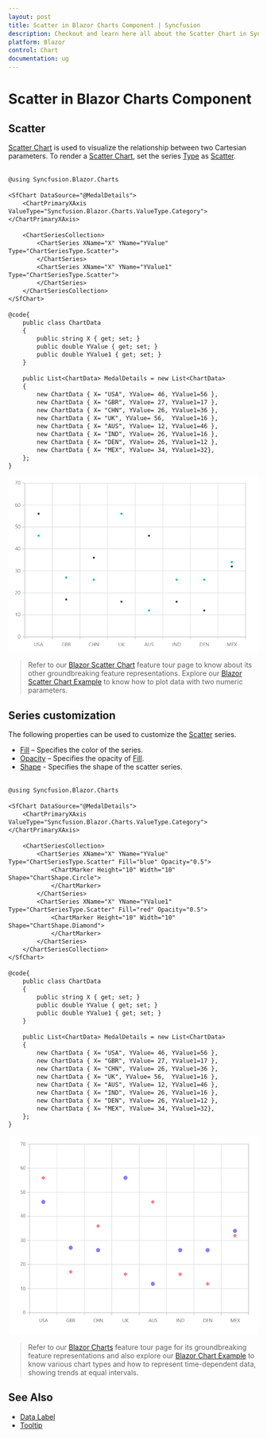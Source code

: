 ```yaml
---
layout: post
title: Scatter in Blazor Charts Component | Syncfusion
description: Checkout and learn here all about the Scatter Chart in Syncfusion Blazor Charts component and much more.
platform: Blazor
control: Chart
documentation: ug
---
```


# Scatter in Blazor Charts Component

## Scatter

[Scatter Chart](https://www.syncfusion.com/blazor-components/blazor-charts/chart-types/scatter-chart) is used to visualize the relationship between two Cartesian parameters. To render a [Scatter Chart](https://www.syncfusion.com/blazor-components/blazor-charts/chart-types/scatter-chart), set the series [Type](https://help.syncfusion.com/cr/blazor/Syncfusion.Blazor.Charts.ChartSeries.html#Syncfusion_Blazor_Charts_ChartSeries_Type) as [Scatter](https://help.syncfusion.com/cr/blazor/Syncfusion.Blazor.Charts.ChartSeriesType.html#Syncfusion_Blazor_Charts_ChartSeriesType_Scatter).

```cshtml

@using Syncfusion.Blazor.Charts

<SfChart DataSource="@MedalDetails">
    <ChartPrimaryXAxis ValueType="Syncfusion.Blazor.Charts.ValueType.Category"></ChartPrimaryXAxis>

    <ChartSeriesCollection>
        <ChartSeries XName="X" YName="YValue" Type="ChartSeriesType.Scatter">
        </ChartSeries>
        <ChartSeries XName="X" YName="YValue1" Type="ChartSeriesType.Scatter">
        </ChartSeries>
    </ChartSeriesCollection>
</SfChart>

@code{
    public class ChartData
    {
        public string X { get; set; }
        public double YValue { get; set; }
        public double YValue1 { get; set; }
    }
	
    public List<ChartData> MedalDetails = new List<ChartData>
	{
        new ChartData { X= "USA", YValue= 46, YValue1=56 },
        new ChartData { X= "GBR", YValue= 27, YValue1=17 },
        new ChartData { X= "CHN", YValue= 26, YValue1=36 },
        new ChartData { X= "UK", YValue= 56,  YValue1=16 },
        new ChartData { X= "AUS", YValue= 12, YValue1=46 },
        new ChartData { X= "IND", YValue= 26, YValue1=16 },
        new ChartData { X= "DEN", YValue= 26, YValue1=12 },
        new ChartData { X= "MEX", YValue= 34, YValue1=32},
    };
}

``` 

![Blazor Scatter Chart](../images/chart-types-images/blazor-scatter-chart.png)

> Refer to our [Blazor Scatter Chart](https://www.syncfusion.com/blazor-components/blazor-charts/chart-types/scatter-chart) feature tour page to know about its other groundbreaking feature representations. Explore our [Blazor Scatter Chart Example](https://blazor.syncfusion.com/demos/chart/scatter?theme=bootstrap4) to know how to plot data with two numeric parameters.

## Series customization

The following properties can be used to customize the [Scatter](https://help.syncfusion.com/cr/blazor/Syncfusion.Blazor.Charts.ChartSeriesType.html#Syncfusion_Blazor_Charts_ChartSeriesType_Scatter) series.

* [Fill](https://help.syncfusion.com/cr/blazor/Syncfusion.Blazor.Charts.ChartSeries.html#Syncfusion_Blazor_Charts_ChartSeries_Fill) – Specifies the color of the series.
* [Opacity](https://help.syncfusion.com/cr/blazor/Syncfusion.Blazor.Charts.ChartSeries.html#Syncfusion_Blazor_Charts_ChartSeries_Opacity) – Specifies the opacity of [Fill](https://help.syncfusion.com/cr/blazor/Syncfusion.Blazor.Charts.ChartSeries.html#Syncfusion_Blazor_Charts_ChartSeries_Fill).
* [Shape](https://help.syncfusion.com/cr/blazor/Syncfusion.Blazor.Charts.ChartShape.html) - Specifies the shape of the scatter series.

```cshtml

@using Syncfusion.Blazor.Charts

<SfChart DataSource="@MedalDetails">
    <ChartPrimaryXAxis ValueType="Syncfusion.Blazor.Charts.ValueType.Category"></ChartPrimaryXAxis>
	
    <ChartSeriesCollection>
        <ChartSeries XName="X" YName="YValue" Type="ChartSeriesType.Scatter" Fill="blue" Opacity="0.5">
            <ChartMarker Height="10" Width="10" Shape="ChartShape.Circle">
            </ChartMarker>
        </ChartSeries>
        <ChartSeries XName="X" YName="YValue1" Type="ChartSeriesType.Scatter" Fill="red" Opacity="0.5">
            <ChartMarker Height="10" Width="10" Shape="ChartShape.Diamond">
            </ChartMarker>
        </ChartSeries>
    </ChartSeriesCollection>
</SfChart>

@code{
    public class ChartData
    {
        public string X { get; set; }
        public double YValue { get; set; }
        public double YValue1 { get; set; }
    }
	
    public List<ChartData> MedalDetails = new List<ChartData>
	{
        new ChartData { X= "USA", YValue= 46, YValue1=56 },
        new ChartData { X= "GBR", YValue= 27, YValue1=17 },
        new ChartData { X= "CHN", YValue= 26, YValue1=36 },
        new ChartData { X= "UK", YValue= 56,  YValue1=16 },
        new ChartData { X= "AUS", YValue= 12, YValue1=46 },
        new ChartData { X= "IND", YValue= 26, YValue1=16 },
        new ChartData { X= "DEN", YValue= 26, YValue1=12 },
        new ChartData { X= "MEX", YValue= 34, YValue1=32},
    };
}

``` 

![Blazor Scatter Chart with Custom Series](../images/chart-types-images/blazor-scatter-chart-custom-series.png)

> Refer to our [Blazor Charts](https://www.syncfusion.com/blazor-components/blazor-charts) feature tour page for its groundbreaking feature representations and also explore our [Blazor Chart Example](https://blazor.syncfusion.com/demos/chart/line?theme=bootstrap4) to know various chart types and how to represent time-dependent data, showing trends at equal intervals.

## See Also

* [Data Label](../data-labels)
* [Tooltip](../tool-tip)